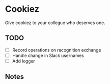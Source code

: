 # Cookiez
Give cookiez to your collegue who deserves one.

## TODO
- [ ] Record operations on recognition exchange
- [ ] Handle change in Slack usernames
- [ ] Add logger

## Notes